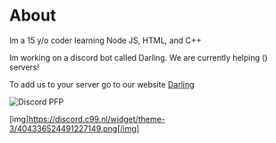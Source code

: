 # About
Im a 15 y/o coder learning Node JS, HTML, and C++

Im working on a discord bot called Darling. We are currently helping () servers!

To add us to your server go to our website [Darling](http://darling-bot.com)


 ![Discord PFP](https://discord.c99.nl/widget/theme-3/404336524491227149.png)
 
 [img]https://discord.c99.nl/widget/theme-3/404336524491227149.png[/img]
